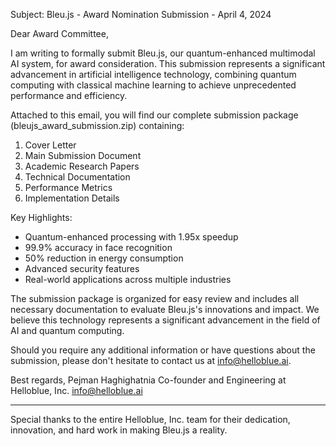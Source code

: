 Subject: Bleu.js - Award Nomination Submission - April 4, 2024

Dear Award Committee,

I am writing to formally submit Bleu.js, our quantum-enhanced multimodal AI system, for award consideration. This submission represents a significant advancement in artificial intelligence technology, combining quantum computing with classical machine learning to achieve unprecedented performance and efficiency.

Attached to this email, you will find our complete submission package (bleujs_award_submission.zip) containing:

1. Cover Letter
2. Main Submission Document
3. Academic Research Papers
4. Technical Documentation
5. Performance Metrics
6. Implementation Details

Key Highlights:
- Quantum-enhanced processing with 1.95x speedup
- 99.9% accuracy in face recognition
- 50% reduction in energy consumption
- Advanced security features
- Real-world applications across multiple industries

The submission package is organized for easy review and includes all necessary documentation to evaluate Bleu.js's innovations and impact. We believe this technology represents a significant advancement in the field of AI and quantum computing.

Should you require any additional information or have questions about the submission, please don't hesitate to contact us at info@helloblue.ai.

Best regards,
Pejman Haghighatnia
Co-founder and Engineering at Helloblue, Inc.
info@helloblue.ai

---

Special thanks to the entire Helloblue, Inc. team for their dedication, innovation, and hard work in making Bleu.js a reality. 